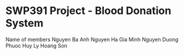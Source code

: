 # SWP391 Project - Blood Donation System

Name of members 
Nguyen Ba Anh Nguyen
Ha Gia Minh
Nguyen Duong Phuoc Huy
Ly Hoang Son
```
